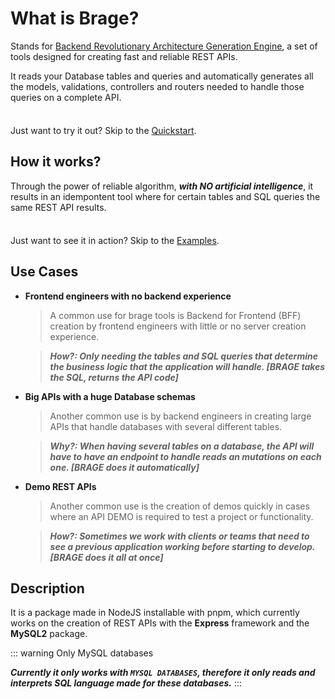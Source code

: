 # What is Brage?

Stands for [Backend Revolutionary Architecture Generation Engine](https://brage.app), a set of tools designed for creating fast and reliable REST APIs.

It reads your Database tables and queries and automatically generates all the models, validations, controllers and routers needed to handle those queries on a complete API.

<div class="tip custom-block" style="padding-top: 8px">

Just want to try it out? Skip to the [Quickstart](./getting-started).

</div>

## How it works?

Through the power of reliable algorithm, ***with NO artificial intelligence***, it results in an idempontent tool where for certain tables and SQL queries the same REST API results.

<div class="tip custom-block" style="padding-top: 8px">

Just want to see it in action? Skip to the [Examples](./queries).

</div>


## Use Cases

- **Frontend engineers with no backend experience**

  > A common use for brage tools is Backend for Frontend (BFF) creation by frontend engineers with little or no server creation experience. 
  
  > ***How?: Only needing the tables and SQL queries that determine the business logic that the application will handle. [BRAGE takes the SQL, returns the API code]***

- **Big APIs with a huge Database schemas**

  > Another common use is by backend engineers in creating large APIs that handle databases with several different tables.

  > ***Why?: When having several tables on a database, the API will have to have an endpoint to handle reads an mutations on each one. [BRAGE does it automatically]***

- **Demo REST APIs**

  > Another common use is the creation of demos quickly in cases where an API DEMO is required to test a project or functionality.

  > ***How?: Sometimes we work with clients or teams that need to see a previous application working before starting to develop. [BRAGE does it all at once]***

## Description

It is a package made in NodeJS installable with pnpm, which currently works on the creation of REST APIs with the **Express** framework and the **MySQL2** package.

::: warning Only MySQL databases

***Currently it only works with `MYSQL DATABASES`, therefore it only reads and interprets SQL language made for these databases.***
:::
